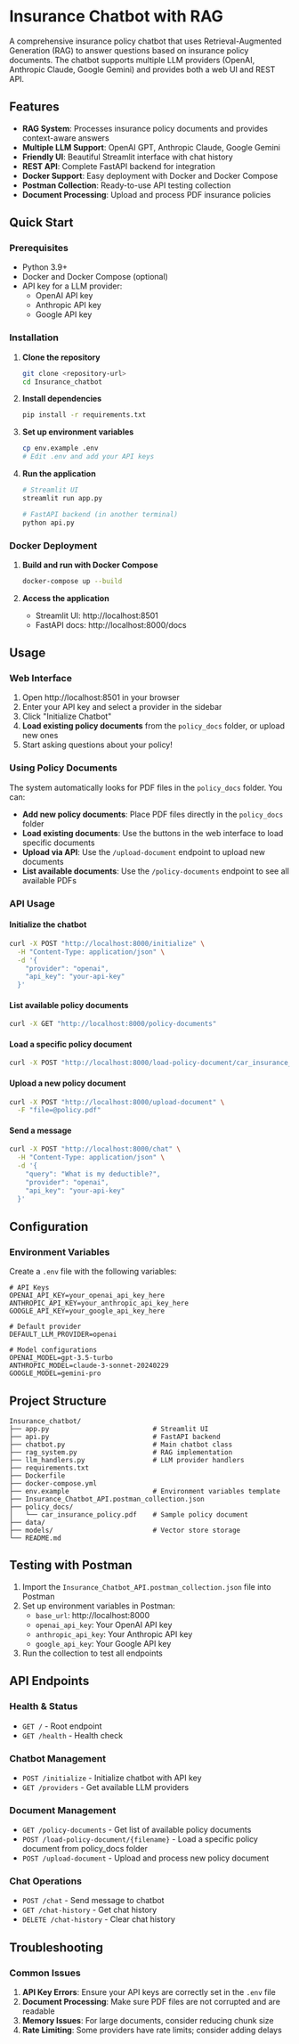 # Insurance Chatbot with RAG

A comprehensive insurance policy chatbot that uses Retrieval-Augmented Generation (RAG) to answer questions based on insurance policy documents. The chatbot supports multiple LLM providers (OpenAI, Anthropic Claude, Google Gemini) and provides both a web UI and REST API.

## Features

- **RAG System**: Processes insurance policy documents and provides context-aware answers
- **Multiple LLM Support**: OpenAI GPT, Anthropic Claude, Google Gemini
- **Friendly UI**: Beautiful Streamlit interface with chat history
- **REST API**: Complete FastAPI backend for integration
- **Docker Support**: Easy deployment with Docker and Docker Compose
- **Postman Collection**: Ready-to-use API testing collection
- **Document Processing**: Upload and process PDF insurance policies

## Quick Start

### Prerequisites

- Python 3.9+
- Docker and Docker Compose (optional)
- API key for a LLM provider:
  - OpenAI API key
  - Anthropic API key
  - Google API key

### Installation

1. **Clone the repository**
   ```bash
   git clone <repository-url>
   cd Insurance_chatbot
   ```

2. **Install dependencies**
   ```bash
   pip install -r requirements.txt
   ```

3. **Set up environment variables**
   ```bash
   cp env.example .env
   # Edit .env and add your API keys
   ```

4. **Run the application**
   ```bash
   # Streamlit UI
   streamlit run app.py
   
   # FastAPI backend (in another terminal)
   python api.py
   ```

### Docker Deployment

1. **Build and run with Docker Compose**
   ```bash
   docker-compose up --build
   ```

2. **Access the application**
   - Streamlit UI: http://localhost:8501
   - FastAPI docs: http://localhost:8000/docs

## Usage

### Web Interface

1. Open http://localhost:8501 in your browser
2. Enter your API key and select a provider in the sidebar
3. Click "Initialize Chatbot"
4. **Load existing policy documents** from the `policy_docs` folder, or upload new ones
5. Start asking questions about your policy!

### Using Policy Documents

The system automatically looks for PDF files in the `policy_docs` folder. You can:

- **Add new policy documents**: Place PDF files directly in the `policy_docs` folder
- **Load existing documents**: Use the buttons in the web interface to load specific documents
- **Upload via API**: Use the `/upload-document` endpoint to upload new documents
- **List available documents**: Use the `/policy-documents` endpoint to see all available PDFs

### API Usage

#### Initialize the chatbot
```bash
curl -X POST "http://localhost:8000/initialize" \
  -H "Content-Type: application/json" \
  -d '{
    "provider": "openai",
    "api_key": "your-api-key"
  }'
```

#### List available policy documents
```bash
curl -X GET "http://localhost:8000/policy-documents"
```

#### Load a specific policy document
```bash
curl -X POST "http://localhost:8000/load-policy-document/car_insurance_policy.pdf"
```

#### Upload a new policy document
```bash
curl -X POST "http://localhost:8000/upload-document" \
  -F "file=@policy.pdf"
```

#### Send a message
```bash
curl -X POST "http://localhost:8000/chat" \
  -H "Content-Type: application/json" \
  -d '{
    "query": "What is my deductible?",
    "provider": "openai",
    "api_key": "your-api-key"
  }'
```

## Configuration

### Environment Variables

Create a `.env` file with the following variables:

```env
# API Keys
OPENAI_API_KEY=your_openai_api_key_here
ANTHROPIC_API_KEY=your_anthropic_api_key_here
GOOGLE_API_KEY=your_google_api_key_here

# Default provider
DEFAULT_LLM_PROVIDER=openai

# Model configurations
OPENAI_MODEL=gpt-3.5-turbo
ANTHROPIC_MODEL=claude-3-sonnet-20240229
GOOGLE_MODEL=gemini-pro
```

## Project Structure

```
Insurance_chatbot/
├── app.py                          # Streamlit UI
├── api.py                          # FastAPI backend
├── chatbot.py                      # Main chatbot class
├── rag_system.py                   # RAG implementation
├── llm_handlers.py                 # LLM provider handlers
├── requirements.txt                
├── Dockerfile                      
├── docker-compose.yml              
├── env.example                     # Environment variables template
├── Insurance_Chatbot_API.postman_collection.json 
├── policy_docs/                    
│   └── car_insurance_policy.pdf    # Sample policy document
├── data/                           
├── models/                         # Vector store storage
└── README.md                       
```

## Testing with Postman

1. Import the `Insurance_Chatbot_API.postman_collection.json` file into Postman
2. Set up environment variables in Postman:
   - `base_url`: http://localhost:8000
   - `openai_api_key`: Your OpenAI API key
   - `anthropic_api_key`: Your Anthropic API key
   - `google_api_key`: Your Google API key
3. Run the collection to test all endpoints

## API Endpoints

### Health & Status
- `GET /` - Root endpoint
- `GET /health` - Health check

### Chatbot Management
- `POST /initialize` - Initialize chatbot with API key
- `GET /providers` - Get available LLM providers

### Document Management
- `GET /policy-documents` - Get list of available policy documents
- `POST /load-policy-document/{filename}` - Load a specific policy document from policy_docs folder
- `POST /upload-document` - Upload and process new policy document

### Chat Operations
- `POST /chat` - Send message to chatbot
- `GET /chat-history` - Get chat history
- `DELETE /chat-history` - Clear chat history

## Troubleshooting

### Common Issues

1. **API Key Errors**: Ensure your API keys are correctly set in the `.env` file
2. **Document Processing**: Make sure PDF files are not corrupted and are readable
3. **Memory Issues**: For large documents, consider reducing chunk size
4. **Rate Limiting**: Some providers have rate limits; consider adding delays